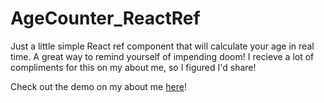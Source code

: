 # AgeCounter_ReactRef
Just a little simple React ref component that will calculate your age in real time. A great way to remind yourself of impending doom!
I recieve a lot of compliments for this on my about me, so I figured I'd share!

Check out the demo on my about me [here](https://www.kyleecodes.com/about)!
